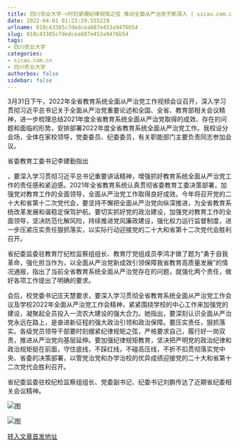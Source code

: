 ```yaml
---
title: 四川农业大学->时刻紧绷纪律规矩之弦 推动全面从严治党不断深入 | sicau.com.cn
date: 2022-04-01 01:23:29.555229
urlname: 018c43385c7dedcea687e453a9476b54
slug: 018c43385c7dedcea687e453a9476b54
tags: 
- 四川农业大学
categories:
- sicau.com.cn
- 四川农业大学
authorbox: false
sidebar: false
---
```

3月31日下午，2022年全省教育系统全面从严治党工作视频会议召开，深入学习贯彻习近平总书记关于全面从严治党重要论述和全国、全省、教育部相关会议精神，进一步梳理总结2021年度全省教育系统全面从严治党取得的成效、存在的问题和面临的形势，安排部署2022年度全省教育系统全面从严治党工作。我校设分会场，全体在家校领导，党委委员、纪委委员，有关职能部门主要负责同志参加会议。

省委教育工委书记李建勤指出
<!--more-->
，要深入学习贯彻习近平总书记重要讲话精神，增强抓好教育系统全面从严治党工作的责任感和紧迫感。2021年全省教育系统认真贯彻省委教育工委决策部署，加强党对教育工作的全面领导，全面从严治党工作取得良好成效。今年将召开党的二十大和省第十二次党代会，要坚持不懈把全面从严治党向纵深推进，为全省教育系统改革发展和谐稳定保驾护航。要切实抓好党的政治建设，加强党对教育工作的全面领导，坚决防范化解风险，持续推进党风廉政建设，强化权力运行监督制度，进一步压紧压实责任狠抓落实，以实际行动迎接党的二十大和省第十二次党代会胜利召开。

省纪委监委驻教育厅纪检监察组组长、教育厅党组成员李鸿才做了题为“勇于自我革命，强化担当作为，以全面从严治党新成效引领保障我省教育高质量发展”的情况通报，指出了当前全省教育系统全面从严治党存在的问题，就强化两个责任，做好各项工作提出了明确的要求。

会后，校党委书记庄天慧要求，要深入学习贯彻全省教育系统全面从严治党工作会议及学校2022年全面从严治党工作会精神，紧紧围绕学校的中心工作来加强党的建设，凝聚起全员投入一流农大建设的强大合力。她指出，要深刻认识全面从严治党永远在路上，是奋进新征程的强大政治引领和政治保障。要压实责任，狠抓落实。各级党员领导干部要时刻绷紧纪律规矩之弦，严格要求自己，履行好一岗双责，推进从严治党向基层延伸。要加强纪律规矩教育，坚决把严明党的政治纪律和政治规矩挺在前面，守住底线，不踩红线，不碰高压线，不折不扣贯彻落实党中央、省委的决策部署，以管党治党和办学治校的优异成绩迎接党的二十大和省第十二次党代会胜利召开。

省纪委监委驻校纪检监察组组长、党委副书记、纪委书记刘鹏传达了近期省纪委相关会议精神。

![图](https://news.sicau.edu.cn/__local/0/C1/DA/E017DF1DDF6C6D5C0D17B04BA7E_6D0F04D1_1117B.jpg)

![图](https://news.sicau.edu.cn/__local/9/62/6A/37E71F70A6101F576AC98F42B38_614D23A5_18C68.jpg)

[转入文章首发地址](https://news.sicau.edu.cn/info/1135/67174.htm)